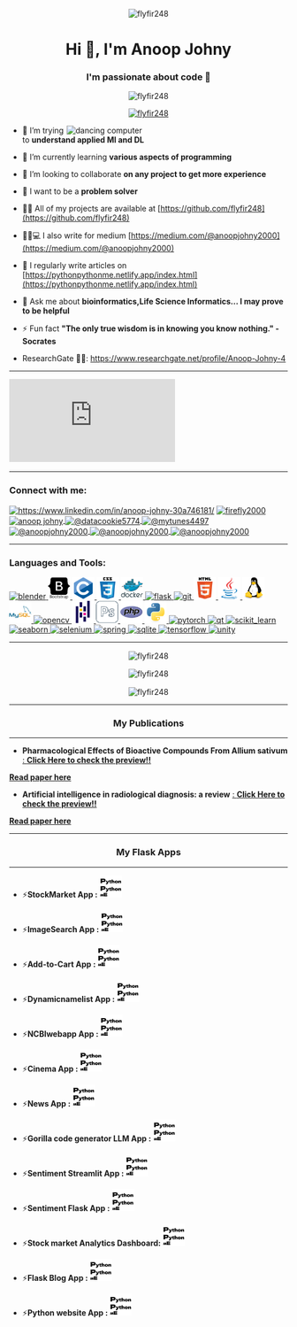 <p align="center">
<img src="https://media3.giphy.com/media/du3J3cXyzhj75IOgvA/giphy.gif?cid=ecf05e47xyjpyo99b9jgldf1ttmg7v3keiauv994j1ukmj4m&rid=giphy.gif&ct=g" alt="flyfir248" /></img>
</p>

<h1 align="center">Hi 👋, I'm Anoop Johny</h1>
<h3 align="center">I'm passionate about code 🫶</h3>

<p align="center"> <img src="https://komarev.com/ghpvc/?username=flyfir248&label=Profile%20views&color=0e75b6&style=flat" alt="flyfir248" /> </p>
<p align="center"> <a href="https://github.com/ryo-ma/github-profile-trophy"><img src="https://github-profile-trophy.vercel.app/?username=flyfir248&theme=matrix" alt="flyfir248" /></a> </p>
<img align="right" alt="dancing computer" width=400 src="https://media4.giphy.com/media/MT5UUV1d4CXE2A37Dg/giphy.gif?cid=ecf05e47undw84g8v27im1ipaavknrsttjxpj4amupofwia6&rid=giphy.gif&ct=g"></img>

- 🔭 I’m trying to **understand applied Ml and DL**

- 🌱 I’m currently learning **various aspects of programming**

- 👯 I’m looking to collaborate **on any project to get more experience**

- 🤝 I want to be a **problem solver**

- 👨‍💻 All of my projects are available at [https://github.com/flyfir248](https://github.com/flyfir248)
- 👨‍✍️💻 I also write for medium [https://medium.com/@anoopjohny2000](https://medium.com/@anoopjohny2000)

- 📝 I regularly write articles on [https://pythonpythonme.netlify.app/index.html](https://pythonpythonme.netlify.app/index.html)

- 💬 Ask me about **bioinformatics,Life Science Informatics... I may prove to be helpful**

- ⚡ Fun fact **"The only true wisdom is in knowing you know nothing." - Socrates**
  
- ResearchGate 👨‍🔬: https://www.researchgate.net/profile/Anoop-Johny-4

__________________________________
![GitHub Contributions 3D Model](https://github.com/flyfir248/github-stls/blob/main/flyfir248-2023.stl)
__________________________________

<h3 align="left">Connect with me:</h3>
<p align="left">
  
<a href="https://www.linkedin.com/in/anoop-johny-30a746181/" target="blank">
  <img align="center" src="https://raw.githubusercontent.com/rahuldkjain/github-profile-readme-generator/master/src/images/icons/Social/linked-in-alt.svg" alt="https://www.linkedin.com/in/anoop-johny-30a746181/" height="30" width="40" /></a>
  
<a href="https://stackoverflow.com/users/19240921/firefly2000" target="blank">
  <img align="center" src="https://raw.githubusercontent.com/rahuldkjain/github-profile-readme-generator/master/src/images/icons/Social/stack-overflow.svg" alt="firefly2000" height="30" width="40" />
</a>

<a href="https://www.kaggle.com/anoopjohny" target="blank">
  <img align="center" src="https://raw.githubusercontent.com/rahuldkjain/github-profile-readme-generator/master/src/images/icons/Social/kaggle.svg" alt="anoop johny" height="30" width="40" />
</a>

<a href="https://www.youtube.com/channel/UChWe1TnEtu9ywjoWIQxpBzQ" target="blank">
  <img align="center" src="https://raw.githubusercontent.com/rahuldkjain/github-profile-readme-generator/master/src/images/icons/Social/youtube.svg" alt="@datacookie5774" height="30" width="40" />
</a>

<a href="https://www.youtube.com/channel/UC9ZyiyrZt0VTqV8vaKHTFtw" target="blank">
  <img align="center" src="https://raw.githubusercontent.com/rahuldkjain/github-profile-readme-generator/master/src/images/icons/Social/youtube.svg" alt="@mytunes4497" height="30" width="40" />
</a>

<a href="https://www.hackerrank.com/anoopjohny2000" target="blank">
  <img align="center" src="https://raw.githubusercontent.com/rahuldkjain/github-profile-readme-generator/master/src/images/icons/Social/hackerrank.svg" alt="@anoopjohny2000" height="30" width="40" />
</a>

<a href="https://leetcode.com/anoopjohny2000/" target="blank">
  <img align="center" src="https://cdn.jsdelivr.net/npm/simple-icons@3.1.0/icons/leetcode.svg" alt="@anoopjohny2000" height="30" width="40" />
</a>

<a href="https://gist.github.com/flyfir248" target="blank">
  <img align="center" src="https://cdn-icons-png.flaticon.com/128/214/214513.png" alt="@anoopjohny2000" height="30" width="40" />
</a>

</p>

____________________________

<h3 align="left">Languages and Tools:</h3>

<p align="left"> 
  <a href="https://www.blender.org/" target="_blank" rel="noreferrer"> 
    <img src="https://download.blender.org/branding/community/blender_community_badge_white.svg" alt="blender" width="40" height="40"/> 
  </a> 
  <a href="https://getbootstrap.com" target="_blank" rel="noreferrer"> 
    <img src="https://raw.githubusercontent.com/devicons/devicon/master/icons/bootstrap/bootstrap-plain-wordmark.svg" alt="bootstrap" width="40" height="40"/> 
  </a> 
  <a href="https://www.cprogramming.com/" target="_blank" rel="noreferrer"> 
    <img src="https://raw.githubusercontent.com/devicons/devicon/master/icons/c/c-original.svg" alt="c" width="40" height="40"/> 
  </a> 
  <a href="https://www.w3schools.com/css/" target="_blank" rel="noreferrer"> 
    <img src="https://raw.githubusercontent.com/devicons/devicon/master/icons/css3/css3-original-wordmark.svg" alt="css3" width="40" height="40"/> 
  </a> 
  <a href="https://www.docker.com/" target="_blank" rel="noreferrer"> 
    <img src="https://raw.githubusercontent.com/devicons/devicon/master/icons/docker/docker-original-wordmark.svg" alt="docker" width="40" height="40"/> 
  </a> 
  <a href="https://flask.palletsprojects.com/" target="_blank" rel="noreferrer"> 
    <img src="https://www.vectorlogo.zone/logos/pocoo_flask/pocoo_flask-icon.svg" alt="flask" width="40" height="40"/> 
  </a> 
  <a href="https://git-scm.com/" target="_blank" rel="noreferrer"> 
    <img src="https://www.vectorlogo.zone/logos/git-scm/git-scm-icon.svg" alt="git" width="40" height="40"/> 
  </a> 
  <a href="https://www.w3.org/html/" target="_blank" rel="noreferrer"> 
    <img src="https://raw.githubusercontent.com/devicons/devicon/master/icons/html5/html5-original-wordmark.svg" alt="html5" width="40" height="40"/> 
  </a> 
  <a href="https://www.java.com" target="_blank" rel="noreferrer"> 
    <img src="https://raw.githubusercontent.com/devicons/devicon/master/icons/java/java-original.svg" alt="java" width="40" height="40"/> 
  </a> 
  <a href="https://www.linux.org/" target="_blank" rel="noreferrer"> 
    <img src="https://raw.githubusercontent.com/devicons/devicon/master/icons/linux/linux-original.svg" alt="linux" width="40" height="40"/> 
  </a> 
  <a href="https://www.mysql.com/" target="_blank" rel="noreferrer"> 
    <img src="https://raw.githubusercontent.com/devicons/devicon/master/icons/mysql/mysql-original-wordmark.svg" alt="mysql" width="40" height="40"/> 
  </a> 
  <a href="https://opencv.org/" target="_blank" rel="noreferrer"> 
    <img src="https://www.vectorlogo.zone/logos/opencv/opencv-icon.svg" alt="opencv" width="40" height="40"/> 
  </a> 
  <a href="https://pandas.pydata.org/" target="_blank" rel="noreferrer"> 
    <img src="https://raw.githubusercontent.com/devicons/devicon/2ae2a900d2f041da66e950e4d48052658d850630/icons/pandas/pandas-original.svg" alt="pandas" width="40" height="40"/> 
  </a> 
  <a href="https://www.photoshop.com/en" target="_blank" rel="noreferrer"> 
    <img src="https://raw.githubusercontent.com/devicons/devicon/master/icons/photoshop/photoshop-line.svg" alt="photoshop" width="40" height="40"/> 
  </a> 
  <a href="https://www.php.net" target="_blank" rel="noreferrer"> 
    <img src="https://raw.githubusercontent.com/devicons/devicon/master/icons/php/php-original.svg" alt="php" width="40" height="40"/> 
  </a> 
  <a href="https://www.python.org" target="_blank" rel="noreferrer"> 
    <img src="https://raw.githubusercontent.com/devicons/devicon/master/icons/python/python-original.svg" alt="python" width="40" height="40"/> 
  </a> 
  <a href="https://pytorch.org/" target="_blank" rel="noreferrer"> 
    <img src="https://www.vectorlogo.zone/logos/pytorch/pytorch-icon.svg" alt="pytorch" width="40" height="40"/> 
  </a> 
  <a href="https://www.qt.io/" target="_blank" rel="noreferrer"> 
    <img src="https://upload.wikimedia.org/wikipedia/commons/0/0b/Qt_logo_2016.svg" alt="qt" width="40" height="40"/> 
  </a> 
  <a href="https://scikit-learn.org/" target="_blank" rel="noreferrer"> 
    <img src="https://upload.wikimedia.org/wikipedia/commons/0/05/Scikit_learn_logo_small.svg" alt="scikit_learn" width="40" height="40"/> 
  </a> 
  <a href="https://seaborn.pydata.org/" target="_blank" rel="noreferrer"> 
    <img src="https://seaborn.pydata.org/_images/logo-mark-lightbg.svg" alt="seaborn" width="40" height="40"/> 
  </a> 
  <a href="https://www.selenium.dev" target="_blank" rel="noreferrer"> 
    <img src="https://raw.githubusercontent.com/detain/svg-logos/780f25886640cef088af994181646db2f6b1a3f8/svg/selenium-logo.svg" alt="selenium" width="40" height="40"/> 
  </a> 
  <a href="https://spring.io/" target="_blank" rel="noreferrer"> 
    <img src="https://www.vectorlogo.zone/logos/springio/springio-icon.svg" alt="spring" width="40" height="40"/> 
  </a> 
  <a href="https://www.sqlite.org/" target="_blank" rel="noreferrer"> 
    <img src="https://www.vectorlogo.zone/logos/sqlite/sqlite-icon.svg" alt="sqlite" width="40" height="40"/> 
  </a> 
  <a href="https://www.tensorflow.org" target="_blank" rel="noreferrer"> 
    <img src="https://www.vectorlogo.zone/logos/tensorflow/tensorflow-icon.svg" alt="tensorflow" width="40" height="40"/> 
  </a> 
  <a href="https://unity.com/" target="_blank" rel="noreferrer"> 
    <img src="https://www.vectorlogo.zone/logos/unity3d/unity3d-icon.svg" alt="unity" width="40" height="40"/> 
  </a> 
</p>

______________________________

<p align="center"> 
<img align="center" src="https://github-readme-stats.vercel.app/api/top-langs?username=flyfir248&show_icons=true&locale=en&layout=compact" alt="flyfir248" />
</p>

<p align="center"> 
<img align="center" src="https://github-readme-stats.vercel.app/api?username=flyfir248&show_icons=true&locale=en" alt="flyfir248" />
</p>

<p align="center"> 
<img align="center" src="https://github-readme-streak-stats.herokuapp.com/?user=flyfir248&" alt="flyfir248" />
</p>

____________________________


<h3 align="center">My Publications</h3>


____________________________

- **Pharmacological Effects of Bioactive Compounds From Allium sativum**
<a href="https://www.igi-global.com/chapter/pharmacological-effects-of-bioactive-compounds-from-allium-sativum/327300" target="_blank" rel="noreferrer" align="center"> : <b>Click Here to check the preview!!</b>

<a href="https://drive.google.com/file/d/1HKBNJTx-mnW2XA2AcuB2NZJg4YFIHkbd/view?usp=drive_link" target="_blank" rel="noreferrer" align="center"><b>Read paper here</b></a>
</a>

- **Artificial intelligence in radiological diagnosis: a review**
<a href="https://papers.ssrn.com/sol3/papers.cfm?abstract_id=4733814" target="_blank" rel="noreferrer" align="center"> : <b>Click Here to check the preview!!</b>

<a href="https://deliverypdf.ssrn.com/delivery.php?ID=560120086072068003018125066080004005063062020029025039112122127081031090076002069068060031127103104029043090065112075083065119051020006028053099114067091124114084091000007041083080125007010121027098094073085106073072125019111075084103118022022008085085&EXT=pdf&INDEX=TRUE" target="_blank" rel="noreferrer" align="center"><b>Read paper here</b></a>
</a>

____________________________


<h3 align="center">My Flask Apps</h3>

____________________________

- ⚡**StockMarket App :** <a href="https://stockmarketapp.onrender.com/" target="_blank" rel="noreferrer" align="center"> <img  src="https://github.com/flyfir248/stockmarket/blob/main/static/res/web.png" alt="bootstrap" width="40" height="40"/> </a>

  
- ⚡**ImageSearch App :** <a href="https://fireflyappgoawhistler.onrender.com/" target="_blank" rel="noreferrer" align="center"> <img  src="https://github.com/flyfir248/stockmarket/blob/main/static/res/web.png" alt="bootstrap" width="40" height="40"/> </a>


- ⚡**Add-to-Cart App :** <a href="https://addcartstuff-anoopjohny.netlify.app/" target="_blank" rel="noreferrer" align="center"> <img  src="https://github.com/flyfir248/stockmarket/blob/main/static/res/web.png" alt="bootstrap" width="40" height="40"/> </a>


- ⚡**Dynamicnamelist App :** <a href="https://dynamicnamelist.onrender.com/" target="_blank" rel="noreferrer" align="center"> <img  src="https://github.com/flyfir248/stockmarket/blob/main/static/res/web.png" alt="bootstrap" width="40" height="40"/> </a>

- ⚡**NCBIwebapp App :** <a href="https://ncbiwebapp.onrender.com/" target="_blank" rel="noreferrer" align="center"> <img  src="https://github.com/flyfir248/stockmarket/blob/main/static/res/web.png" alt="bootstrap" width="40" height="40"/> </a>


- ⚡**Cinema App :** <a href="https://cinemaapp-ce4k.onrender.com/" target="_blank" rel="noreferrer" align="center"> <img  src="https://github.com/flyfir248/stockmarket/blob/main/static/res/web.png" alt="bootstrap" width="40" height="40"/> </a>


- ⚡**News App :** <a href="https://newsapp-dcs6.onrender.com/" target="_blank" rel="noreferrer" align="center"> <img  src="https://github.com/flyfir248/stockmarket/blob/main/static/res/web.png" alt="bootstrap" width="40" height="40"/> </a>

- ⚡**Gorilla code generator LLM App :** <a href="https://gorillallm.onrender.com" target="_blank" rel="noreferrer" align="center"> <img  src="https://github.com/flyfir248/stockmarket/blob/main/static/res/web.png" alt="bootstrap" width="40" height="40"/> </a>

- ⚡**Sentiment Streamlit App :** <a href="https://sentimentapp-dyni.onrender.com" target="_blank" rel="noreferrer" align="center"> <img  src="https://github.com/flyfir248/stockmarket/blob/main/static/res/web.png" alt="bootstrap" width="40" height="40"/> </a>
- ⚡**Sentiment Flask App :** <a href="https://sentiment-app2.onrender.com" target="_blank" rel="noreferrer" align="center"> <img  src="https://github.com/flyfir248/stockmarket/blob/main/static/res/web.png" alt="bootstrap" width="40" height="40"/> </a>

- ⚡**Stock market Analytics Dashboard:** <a href="https://stockmarket-analysisa-alpha.onrender.com/" target="_blank" rel="noreferrer" align="center"> <img  src="https://github.com/flyfir248/stockmarket/blob/main/static/res/web.png" alt="bootstrap" width="40" height="40"/> </a>

- ⚡**Flask Blog App :** <a href="https://flaskblog-r8ci.onrender.com" target="_blank" rel="noreferrer" align="center"> <img  src="https://github.com/flyfir248/stockmarket/blob/main/static/res/web.png" alt="bootstrap" width="40" height="40"/> </a>

- ⚡**Python website App :** <a href="https://pythonpythonme.onrender.com" target="_blank" rel="noreferrer" align="center"> <img  src="https://github.com/flyfir248/stockmarket/blob/main/static/res/web.png" alt="bootstrap" width="40" height="40"/> </a>


